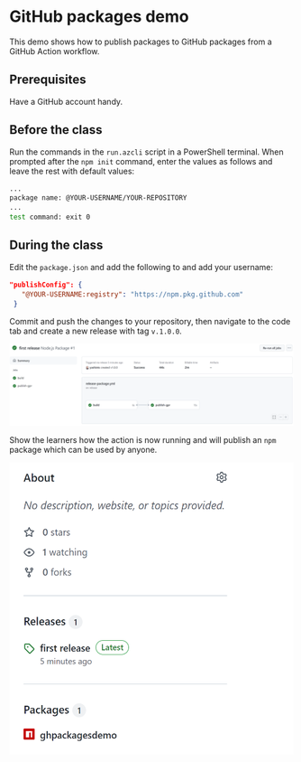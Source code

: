 # GitHub packages demo

This demo shows how to publish packages to GitHub packages from a GitHub Action workflow.

## Prerequisites

Have a GitHub account handy.

## Before the class

Run the commands in the `run.azcli` script in a PowerShell terminal. When prompted after the `npm init` command, enter the values as follows and leave the rest with default values:

```bash
...
package name: @YOUR-USERNAME/YOUR-REPOSITORY
...
test command: exit 0
```

## During the class

Edit the `package.json` and add the following to and add your username:

```json
"publishConfig": {
   "@YOUR-USERNAME:registry": "https://npm.pkg.github.com"
 }
```

Commit and push the changes to your repository, then navigate to the code tab and create a new release with tag `v.1.0.0`.

![GitHub action triggered on release](./releasegithubaction.png)

Show the learners how the action is now running and will publish an `npm` package which can be used by anyone.

![Package released in the GitHub packages](./packagegh.png)
